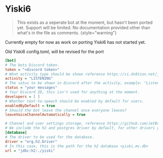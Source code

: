 # Yiski6

<primary-label ref="author-asojidev"/>

> This exists as a seperate bot at the moment, but hasn't been ported yet. Support will be limited. No documentation provided other than what's in the file as comments.
{style="warning"}

Currently empty for now as work on porting Yiski6 has not started yet.

Old Yiski6 config.toml, will be revised for the port
```Ini
[bot]
# The bots Discord token.
token = "<discord token>"
# What activity type should be shown reference https://ci.dv8tion.net/job/JDA5/javadoc/net/dv8tion/jda/api/entities/Activity.ActivityType.html
activity = "LISTENING"
# The satus to be shown in Discord after the activity, example: "Listening to <your status here>"
status = "your messages"
# Your Discord ID, this isn't used for anything at the moment.
developers = [ ]
# Whether text-to-speach should be enabled by default for users.
enabledByDefault = true
# Should the bot leave the channel once everyone leaves?
leaveVoiceChannelAutomatically = true

# Channel and user settings storage, reference https://github.com/JetBrains/Exposed/wiki/DataBase-and-DataSource#datasource
# We include the h2 and postgres driver by default, for other drivers you will need to build this yourself.
[database]
# The driver to be used for the database.
driver = "org.h2.Driver"
# In this case, this is the path for the h2 database <yiski.mv.db>
url = "jdbc:h2:./yiski"
```
